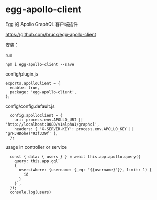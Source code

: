 # egg-apollo-client

Egg 的 Apollo GraphQL 客户端插件

https://github.com/brucx/egg-apollo-client

安装：

run

```
npm i egg-apollo-client --save
```

config/plugin.js

```
exports.apolloClient = {
  enable: true,
  package: 'egg-apollo-client',
};
```

config/config.default.js

```
  config.apolloClient = {
    uri: process.env.APOLLO_URI || 'http://localhost:8080/v1alpha1/graphql',
    headers: { 'X-SERVER-KEY': process.env.APOLLO_KEY || 'grHJHDoh#)*93f339f' },
  };
```

usage in controller or service

```
  const { data: { users } } = await this.app.apollo.query({
    query: this.app.gql`
    {
      users(where: {username: {_eq: "${username}"}}, limit: 1) {
        id
      }
    }`,
  });
  console.log(users)
```

